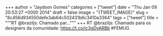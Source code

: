 
+++
author = "Jaydson Gomes"
categories = ["tweet"]
date = "Thu Jan 09 20:53:27 +0000 2014"
draft = false
image = "{TWEET_IMAGE}"
slug = "8c456d934550defe3ab64c502431b6c3410a3364"
tags = ["tweet"]
title = """RT @braziljs: Chamado par..."""
+++
RT @braziljs: Chamado para os designers da comunidade: https://t.co/ic3gDvARBb #FEMUG
